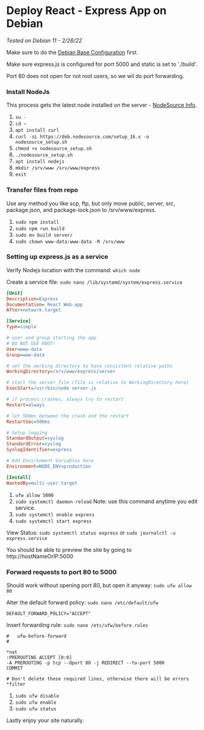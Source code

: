 # Deploy React - Express App on Debian
*Tested on Debian 11 - 2/26/22*

Make sure to do the [Debian Base Configuration](https://github.com/renrek/notes/blob/main/Debian/debian-base-configuration.md) first.

Make sure express.js is configured for port 5000 and static is set to './build'.

Port 80 does not open for not root users, so we wil do port forwarding.

### Install NodeJs

This process gets the latest node installed on the server - [NodeSource Info](https://github.com/nodesource/distributions).

1. `su -`
1. `cd ~`
1. `apt install curl`
1. `curl -sL https://deb.nodesource.com/setup_16.x -o nodesource_setup.sh`
1. `chmod +x nodesource_setup.sh`
1. `./nodesource_setup.sh`
1. `apt install nodejs`
1. `mkdir /srv/www /srv/www/express`
1. `exit`

### Transfer files from repo

Use any method you like scp, ftp, but only move public, server, src, package.json, and package-lock.json to /srv/www/express.

1. `sudo npm install`
1. `sudo npm run build`
1. `sudo mv build server/`
1. `sudo chown www-data:www-data -R /srv/www`


### Setting up express.js as a service

Verify Nodejs location with the command: `which node`

Create a service file: `sudo nano /lib/systemd/system/express.service`

```ini
[Unit]
Description=Express
Documentation= React Web-app
After=network.target

[Service]
Type=simple

# user and group starting the app 
# DO NOT USE ROOT!
User=www-data
Group=www-data

# set the working directory to have consistent relative paths
WorkingDirectory=/srv/www/express/server

# start the server file (file is relative to WorkingDirectory here)
ExecStart=/usr/bin/node server.js

# if process crashes, always try to restart
Restart=always

# let 500ms between the crash and the restart
RestartSec=500ms

# Setup logging
StandardOutput=syslog
StandardError=syslog
SyslogIdentifier=express

# Add Environment Variables here
Environment=NODE_ENV=production

[Install]
WantedBy=multi-user.target
```

1. `ufw allow 5000`
1. `sudo systemctl daemon-reload` Note: use this command anytime you edit service.
1. `sudo systemctl enable express`
1. `sudo systemctl start express`

View Status: 
`sudo systemctl status express` or `sudo journalctl -u express.service`

You should be able to preview the site by going to http://hostNameOrIP:5000

### Forward requests to port 80 to 5000

Should work without opening port 80, but open it anyway: `sudo ufw allow 80`

Alter the default forward policy: `sudo nano /etc/default/ufw`

```text
DEFAULT_FORWARD_POLICY="ACCEPT"
```

Insert forwarding rule: `sudo nano /etc/ufw/before.rules`
```
#   ufw-before-forward
#

*nat
:PREROUTING ACCEPT [0:0]
-A PREROUTING -p tcp --dport 80 -j REDIRECT --to-port 5000
COMMIT

# Don't delete these required lines, otherwise there will be errors
*filter
```

1. `sudo ufw disable`
1. `sudo ufw enable`
1. `sudo ufw status`

Lastly enjoy your site naturally.